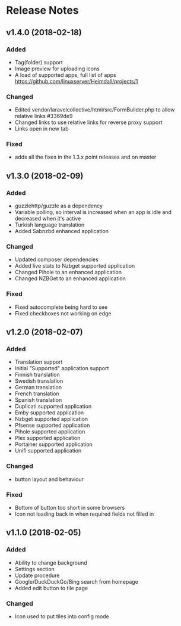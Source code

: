 # Release Notes

## v1.4.0 (2018-02-18)

### Added
- Tag(folder) support
- Image preview for uploading icons
- A load of supported apps, full list of apps https://github.com/linuxserver/Heimdall/projects/1

### Changed
- Edited vendor/laravelcollective/html/src/FormBuilder.php to allow relative links #3369de9
- Changed links to use relative links for reverse proxy support
- Links open in new tab

### Fixed
- adds all the fixes in the 1.3.x point releases and on master

## v1.3.0 (2018-02-09)

### Added
- guzzlehttp/guzzle as a dependency
- Variable polling, so interval is increased when an app is idle and decreased when it's active
- Turkish language translation
- Added Sabnzbd enhanced application

### Changed
- Updated composer dependencies
- Added live stats to Nzbget supported application
- Changed Pihole to an enhanced application
- Changed NZBGet to an enhanced application

### Fixed
- Fixed autocomplete being hard to see
- Fixed checkboxes not working on edge


## v1.2.0 (2018-02-07)

### Added
- Translation support
- Initial "Supported" application support
- Finnish translation
- Swedish translation
- German translation
- French translation
- Spanish translation
- Duplicati supported application
- Emby supported application
- Nzbget supported application
- Pfsense supported application
- Pihole supported application
- Plex supported application
- Portainer supported application
- Unifi supported application

### Changed
- button layout and behaviour

### Fixed
- Bottom of button too short in some browsers
- Icon not loading back in when required fields not filled in


## v1.1.0 (2018-02-05)

### Added
- Ability to change background
- Settings section
- Update procedure
- Google/DuckDuckGo/Bing search from homepage
- Added edit button to tile page

### Changed
- Icon used to put tiles into config mode
